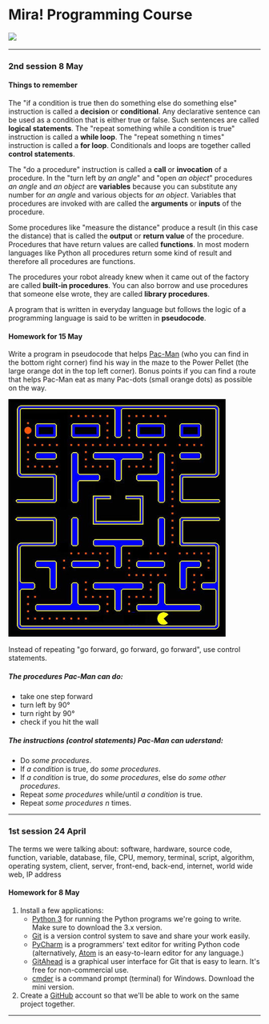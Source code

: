 # Mira! Programming Course

[![](https://imgs.xkcd.com/comics/tags.png)](https://xkcd.com/1144/)

---

### 2nd session 8 May

#### Things to remember

The "if a condition is true then do something else do something else" instruction is called a
__decision__ or __conditional__. Any declarative sentence can be used as a condition that is either
true or false.  Such sentences are called __logical statements__. The "repeat something while a
condition is true" instruction is called a __while loop__. The "repeat something n times"
instruction is called a __for loop__. Conditionals and loops are together called __control
statements__.

The "do a procedure" instruction is called a __call__ or __invocation__ of a procedure. In the
"turn left by _an angle_" and "open _an object_" procedures _an angle_ and _an object_ are
__variables__ because you can substitute any number for _an angle_ and various objects for _an
object_. Variables that procedures are invoked with are called the __arguments__ or __inputs__ of
the procedure.

Some procedures like "measure the distance" produce a result (in this case the distance) that is
called the __output__ or __return value__ of the procedure. Procedures that have return values are
called __functions__. In most modern languages like Python all procedures return some kind of result
and therefore all procedures are functions.

The procedures your robot already knew when it came out of the factory are called __built-in
procedures__. You can also borrow and use procedures that someone else wrote, they are called
__library procedures__.

A program that is written in everyday language but follows the logic of a programming language is
said to be written in __pseudocode__.


#### Homework for 15 May

Write a program in pseudocode that helps [Pac-Man](https://www.youtube.com/watch?v=i_OjztdQ8iw) (who
you can find in the bottom right corner) find his way in the maze to the Power Pellet (the large
orange dot in the top left corner). Bonus points if you can find a route that helps Pac-Man eat as
many Pac-dots (small orange dots) as possible on the way.

![](pacman.jpg)

Instead of repeating "go forward, go forward, go forward", use control statements.

##### The procedures Pac-Man can do:

- take one step forward
- turn left by 90°
- turn right by 90°
- check if you hit the wall

##### The instructions (control statements) Pac-Man can uderstand:

- Do _some procedures_.
- If _a condition_ is true, do _some procedures_.
- If _a condition_ is true, do _some procedures_, else do _some other procedures_.
- Repeat _some procedures_ while/until _a condition_ is true.
- Repeat _some procedures_ _n_ times.

---

### 1st session 24 April

The terms we were talking about: software, hardware, source code, function, variable, database,
file, CPU, memory, terminal, script, algorithm, operating system, client, server, front-end,
back-end, internet, world wide web, IP address

#### Homework for 8 May

1. Install a few applications:
    - [Python 3](https://www.python.org/downloads/) for running the Python programs we're going to
      write. Make sure to download the 3.x version.
    - [Git](https://git-scm.com/downloads) is a version control system to save and share your work
      easily.
    - [PyCharm](https://www.jetbrains.com/pycharm/) is a programmers' text editor for writing Python
      code (alternatively, [Atom](https://atom.io/) is an easy-to-learn editor for any language.)
    - [GitAhead](http://gitahead.scitools.com/) is a graphical user interface for Git that is easy
      to learn. It's free for non-commercial use.
    - [cmder](http://cmder.net/) is a command prompt (terminal) for Windows. Download the mini
      version.
2. Create a [GitHub](https://github.com/join) account so that we'll be able to work on the same
   project together.

---
